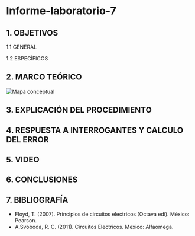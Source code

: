 # Informe-laboratorio-7
## 1. OBJETIVOS
   1.1 GENERAL
   
   
   
   1.2 ESPECÍFICOS   
   
   
## 2. MARCO TEÓRICO

![Mapa conceptual](https://user-images.githubusercontent.com/93681159/152893763-9052dac3-110a-4b0f-83c3-e4e663ca8201.jpeg)

## 3. EXPLICACIÓN DEL PROCEDIMIENTO

## 4. RESPUESTA A INTERROGANTES Y CALCULO DEL ERROR

## 5. VIDEO

## 6. CONCLUSIONES
 
## 7. BIBLIOGRAFÍA 
* Floyd, T. (2007). Principios de circuitos electricos (Octava edi). México: Pearson.
* A.Svoboda, R. C. (2011). Circuitos Electricos. Mexico: Alfaomega.
